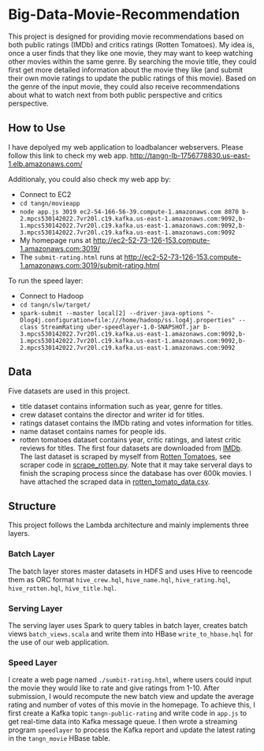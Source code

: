 # Big-Data-Movie-Recommendation

This project is designed for providing movie recommendations based on both public ratings (IMDb) and critics ratings (Rotten Tomatoes). My idea is, once a user finds that they like one movie, they may want to keep watching other movies within the same genre. By searching the movie title, they could first get more detailed information about the movie they like (and submit their own movie ratings to update the public ratings of this movie). Based on the genre of the input movie, they could also receive recommendations about what to watch next from both public perspective and critics perspective.

## How to Use
I have depolyed my web application to loadbalancer webservers. Please follow this link to check my web app.
http://tangn-lb-1756778830.us-east-1.elb.amazonaws.com/

Additionaly, you could also check my web app by:
* Connect to EC2
* `cd tangn/movieapp`
* `node app.js 3019 ec2-54-166-56-39.compute-1.amazonaws.com 8070 b-2.mpcs530142022.7vr20l.c19.kafka.us-east-1.amazonaws.com:9092,b-1.mpcs530142022.7vr20l.c19.kafka.us-east-1.amazonaws.com:9092,b-3.mpcs530142022.7vr20l.c19.kafka.us-east-1.amazonaws.com:9092`
* My homepage runs at http://ec2-52-73-126-153.compute-1.amazonaws.com:3019/
* The `submit-rating.html` runs at http://ec2-52-73-126-153.compute-1.amazonaws.com:3019/submit-rating.html


To run the speed layer:
* Connect to Hadoop
* `cd tangn/slw/target/`
* `spark-submit --master local[2] --driver-java-options "-Dlog4j.configuration=file:///home/hadoop/ss.log4j.properties" --class StreamRating uber-speedlayer-1.0-SNAPSHOT.jar b-3.mpcs530142022.7vr20l.c19.kafka.us-east-1.amazonaws.com:9092,b-1.mpcs530142022.7vr20l.c19.kafka.us-east-1.amazonaws.com:9092,b-2.mpcs530142022.7vr20l.c19.kafka.us-east-1.amazonaws.com:9092`

## Data 

Five datasets are used in this project. 
* title dataset contains information such as year, genre for titles.
* crew dataset contains the director and writer id for titles.
* ratings dataset contains the IMDb rating and votes information for titles.
* name dataset contains names for people ids.
* rotten tomatoes dataset contains year, critic ratings, and latest critic reviews for titles.
The first four datasets are downloaded from [IMDb](https://datasets.imdbws.com/). 
The last dataset is scraped by myself from [Rotten Tomatoes](https://www.rottentomatoes.com/), see scraper code in [scrape_rotten.py](/../scrape_rotten.py). Note that it may take serveral days to finish the scraping process since the database has over 600k movies. I have attached the scraped data in [rotten_tomato_data.csv](rotten_tomato_data.csv).

## Structure

This project follows the Lambda architecture and mainly implements three layers.

### Batch Layer
The batch layer stores master datasets in HDFS and uses Hive to reencode them as ORC format `hive_crew.hql`, `hive_name.hql`, `hive_rating.hql`, `hive_rotten.hql`, `hive_title.hql`.

### Serving Layer
The serving layer uses Spark to query tables in batch layer, creates batch views `batch_views.scala` and write them into HBase `write_to_hbase.hql` for the use of our web application.

### Speed Layer
I create a web page named `./sumbit-rating.html`, where users could input the movie they would like to rate and give ratings from 1-10. After submission, I would recompute the new batch view and update the average rating and number of votes of this movie in the homepage. To achieve this, I first create a Kafka topic `tangn-public-rating` and write code in `app.js` to get real-time data into Kafka message queue. I then wrote a streaming program `speedlayer` to process the Kafka report and update the latest rating in the `tangn_movie` HBase table.
